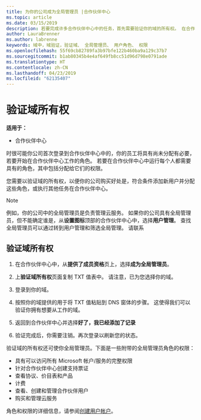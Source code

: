 ```yaml
---
title: 为你的公司成为全局管理员 |合作伙伴中心
ms.topic: article
ms.date: 03/15/2019
description: 若要完成许多合作伙伴中心中的任务，首先需要验证你的域的所有权。 在合作伙伴中心中的许多任务都需要全局管理员。如果你的公司还没有一个，您可以将成为一个。
author: LauraBrenner
ms.author: labrenne
keywords: 域中，域验证，验证域、 全局管理员、 用户角色、 权限
ms.openlocfilehash: 55f69cb82789fa3b97bfe122b460ba9a129c37b7
ms.sourcegitcommit: b1ab80345b4e4af649fb8cc51d96d798e0791ade
ms.translationtype: HT
ms.contentlocale: zh-CN
ms.lasthandoff: 04/23/2019
ms.locfileid: "62135407"
---
```

# <a name="verify-your-domain-ownership"></a>验证域所有权

**适用于：**

- 合作伙伴中心

时很可能你公司首次登录到合作伙伴中心中的，你的员工将具有尚未分配有必要，若要开始在合作伙伴中心工作的角色。 若要在合作伙伴中心中运行每个人都需要具有的角色，其中包括分配给它们的权限。  

您需要以验证域的所有权，以便你的公司购买好处是，符合条件添加新用户并分配这些角色，或执行其他任务在合作伙伴中心。 

>[!Note]
>例如，你的公司中的全局管理员是负责管理云服务。 如果你的公司具有全局管理员，但不能确定谁是，从**设置图标**顶部的合作伙伴中心中，选择**用户管理**。 查找全局管理员可以通过转到用户管理和筛选全局管理。 请联系

## <a name="verify-your-domain-ownership"></a>验证域所有权

1. 在合作伙伴中心中，从**提供了成员资格**页上，选择**成为全局管理员**。 

2. 上**验证域所有权**页面复制 TXT 值表中。 请注意，已为您选择你的域。

3. 登录到你的域。 

4. 按照你的域提供的用于将 TXT 值粘贴到 DNS 窗体的步骤。  这使得我们可以验证你拥有想要从工作的域。

5. 返回到合作伙伴中心并选择**好了，我已经添加了记录**

6. 验证完成后，你需要注销。再次登录以刷新您的状态。 

验证域的所有权还可使你全局管理员。下面是一些附带的全局管理员角色的权限：

- 具有可以访问所有 Microsoft 帐户/服务的完整权限 
- 针对合作伙伴中心创建支持票证
- 查看协议、价目表和产品
- 计费
- 查看、创建和管理合作伙伴用户
- 购买和管理云服务

角色和权限的详细信息，请参阅[创建用户帐户](create-user-accounts-and-set-permissions.md)。 